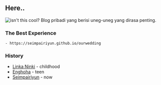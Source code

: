 ## Here..

<img src="https://seimpairiyun.github.io/img/logofull.png" alt="isn't this cool?">
Blog pribadi yang berisi uneg-uneg yang dirasa penting.

### The Best Experience

```
- https://seimpairiyun.github.io/ourwedding
```
### History

* [Linka Ninki](https://linkaninki.github.io) - childhood 
* [Enghoha](https://enghoha.github.io) - teen
* [Seimpairiyun](https://seimpairiyun.github.io) - now